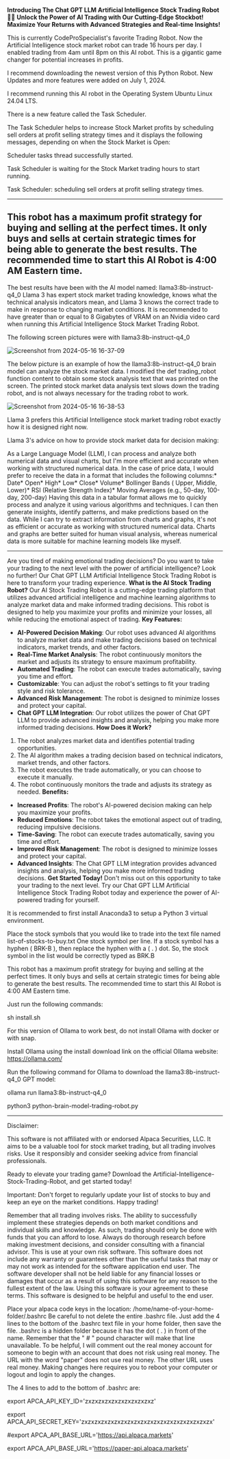   **Introducing The Chat GPT LLM Artificial Intelligence Stock Trading Robot 🤖💼**
**Unlock the Power of AI Trading with Our Cutting-Edge Stockbot!**
**Maximize Your Returns with Advanced Strategies and Real-time Insights!**

This is currently CodeProSpecialist's favorite Trading Robot. 
Now the Artificial Intelligence stock market robot can trade 16 hours per day. I enabled trading from 4am until 8pm on this AI robot. This is a gigantic game changer for potential increases 
in profits. 

I recommend downloading the newest version of this Python Robot. 
New Updates and more features were added on July 1, 2024.  

I recommend running this AI robot in the Operating System Ubuntu Linux 24.04 LTS. 

There is a new feature called the Task Scheduler. 

The Task Scheduler helps to increase Stock Market profits by 
scheduling sell orders at profit selling strategy times and it displays the following 
messages, depending on when the Stock Market is Open: 

Scheduler tasks thread successfully started. 

Task Scheduler is waiting for the Stock Market trading hours to start running.

Task Scheduler: scheduling sell orders at profit selling strategy times. 

------------------------------------
This robot has a maximum profit strategy for buying and selling 
at the perfect times. It only buys and sells at certain strategic times 
for being able to generate the best 
results. 
The recommended time to start this 
AI Robot is 4:00 AM Eastern time. 
------------------------------------

The best results have been with the AI model named: 
  llama3:8b-instruct-q4_0
Llama 3 has expert stock market trading knowledge, knows what the technical analysis indicators mean, 
and Llama 3 knows the correct trade to make in response 
to changing market conditions. 
It is recommended to have greater than or equal to 8 Gigabytes of VRAM on an Nvidia video card 
when running this Artificial Intelligence Stock Market Trading Robot. 

The following screen pictures were with llama3:8b-instruct-q4_0

![Screenshot from 2024-05-16 16-37-09](https://github.com/CodeProSpecialist/Chat-GPT-LLM-Artificial-Intelligence-Stock-Trading-Robot-for-Alpaca/assets/111866070/aaf91c92-8588-4588-956a-abcf259ce3f6)

The below picture is an example of how the llama3:8b-instruct-q4_0 
brain model can analyze the stock market data.
I modified the def trading_robot 
function content to obtain some stock analysis text that was printed on 
the screen. The printed stock market data analysis text slows down the trading robot, and is not always necessary for the trading robot to work. 

![Screenshot from 2024-05-16 16-38-53](https://github.com/CodeProSpecialist/Chat-GPT-LLM-Artificial-Intelligence-Stock-Trading-Robot-for-Alpaca/assets/111866070/ed2c760b-e27f-4e64-91e5-8d34fee7d3dd)


Llama 3 prefers this Artificial Intelligence stock market trading robot exactly how it is designed right now. 

Llama 3's advice on how to provide stock market data for decision making: 

As a Large Language Model (LLM), I can process and analyze both numerical data and visual charts, but I'm more efficient and accurate when working with structured numerical data. In the case of price data, I would prefer to receive the data in a format that includes the following columns:* Date* Open* High* Low* Close* Volume* Bollinger Bands ( Upper, Middle, Lower)* RSI (Relative Strength Index)* Moving Averages (e.g., 50-day, 100-day, 200-day) Having this data in a tabular format allows me to quickly process and analyze it using various algorithms and techniques. I can then generate insights, identify patterns, and make predictions based on the data. While I can try to extract information from charts and graphs, it's not as efficient or accurate as working with structured numerical data. Charts and graphs are better suited for human visual analysis, whereas numerical data is more suitable for machine learning models like myself.

----------------------------------------------------

Are you tired of making emotional trading decisions? Do you want to take your trading to the next level with the power of artificial intelligence? Look no further! Our Chat GPT LLM Artificial Intelligence Stock Trading Robot is here to transform your trading experience.
**What is the AI Stock Trading Robot?**
Our AI Stock Trading Robot is a cutting-edge trading platform that utilizes advanced artificial intelligence and machine learning algorithms to analyze market data and make informed trading decisions. This robot is designed to help you maximize your profits and minimize your losses, all while reducing the emotional aspect of trading.
**Key Features:**
* **AI-Powered Decision Making**: Our robot uses advanced AI algorithms to analyze market data and make trading decisions based on technical indicators, market trends, and other factors.
* **Real-Time Market Analysis**: The robot continuously monitors the market and adjusts its strategy to ensure maximum profitability.
* **Automated Trading**: The robot can execute trades automatically, saving you time and effort.
* **Customizable**: You can adjust the robot's settings to fit your trading style and risk tolerance.
* **Advanced Risk Management**: The robot is designed to minimize losses and protect your capital.
* **Chat GPT LLM Integration**: Our robot utilizes the power of Chat GPT LLM to provide advanced insights and analysis, helping you make more informed trading decisions.
**How Does it Work?**
1. The robot analyzes market data and identifies potential trading opportunities.
2. The AI algorithm makes a trading decision based on technical indicators, market trends, and other factors.
3. The robot executes the trade automatically, or you can choose to execute it manually.
4. The robot continuously monitors the trade and adjusts its strategy as needed.
**Benefits:**
* **Increased Profits**: The robot's AI-powered decision making can help you maximize your profits.
* **Reduced Emotions**: The robot takes the emotional aspect out of trading, reducing impulsive decisions.
* **Time-Saving**: The robot can execute trades automatically, saving you time and effort.
* **Improved Risk Management**: The robot is designed to minimize losses and protect your capital.
* **Advanced Insights**: The Chat GPT LLM integration provides advanced insights and analysis, helping you make more informed trading decisions.
**Get Started Today!**
Don't miss out on this opportunity to take your trading to the next level. Try our Chat GPT LLM Artificial Intelligence Stock Trading Robot today and experience the power of AI-powered trading for yourself.

It is recommended to first install Anaconda3 to setup a Python 3 virtual environment. 

Place the stock symbols that you would like to trade into the 
text file named list-of-stocks-to-buy.txt 
One stock symbol per line. 
If a stock symbol has a hyphen ( BRK-B ), then 
replace the hyphen with a ( . ) dot. 
So, the stock symbol in the list would be 
correctly typed as BRK.B

This robot has a maximum profit strategy for buying and selling 
at the perfect times. It only buys and sells at certain strategic times 
for being able to generate the best 
results. 
The recommended time to start this 
AI Robot is 4:00 AM Eastern time. 

Just run the following commands: 

sh install.sh

For this version of Ollama to work best, 
do not install Ollama with docker or with snap. 

Install Ollama using the install download link on 
the official Ollama website:     https://ollama.com/

Run the following command for Ollama to download the llama3:8b-instruct-q4_0 GPT model: 

ollama run llama3:8b-instruct-q4_0

python3 python-brain-model-trading-robot.py

----------------------------------------------------

Disclaimer:

This software is not affiliated with or endorsed Alpaca Securities, LLC. It aims to be a valuable tool for stock market trading, but all trading involves risks. Use it responsibly and consider seeking advice from financial professionals.

Ready to elevate your trading game? Download the Artificial-Intelligence-Stock-Trading-Robot, and get started today!

Important: Don't forget to regularly update your list of stocks to buy and keep an eye on the market conditions. Happy trading!

Remember that all trading involves risks. The ability to successfully implement these strategies depends on both market conditions and individual skills and knowledge. As such, trading should only be done with funds that you can afford to lose. Always do thorough research before making investment decisions, and consider consulting with a financial advisor. This is use at your own risk software. This software does not include any warranty or guarantees other than the useful tasks that may or may not work as intended for the software application end user. The software developer shall not be held liable for any financial losses or damages that occur as a result of using this software for any reason to the fullest extent of the law. Using this software is your agreement to these terms. This software is designed to be helpful and useful to the end user.

Place your alpaca code keys in the location: /home/name-of-your-home-folder/.bashrc Be careful to not delete the entire .bashrc file. Just add the 4 lines to the bottom of the .bashrc text file in your home folder, then save the file. .bashrc is a hidden folder because it has the dot ( . ) in front of the name. Remember that the " # " pound character will make that line unavailable. To be helpful, I will comment out the real money account for someone to begin with an account that does not risk using real money. The URL with the word "paper" does not use real money. The other URL uses real money. Making changes here requires you to reboot your computer or logout and login to apply the changes.

The 4 lines to add to the bottom of .bashrc are:

export APCA_API_KEY_ID='zxzxzxzxzxzxzxzxzxzxz'

export APCA_API_SECRET_KEY='zxzxzxzxzxzxzxzxzxzxzxzxzxzxzxzxzxzxzxzx'

#export APCA_API_BASE_URL='https://api.alpaca.markets'

export APCA_API_BASE_URL='https://paper-api.alpaca.markets'

